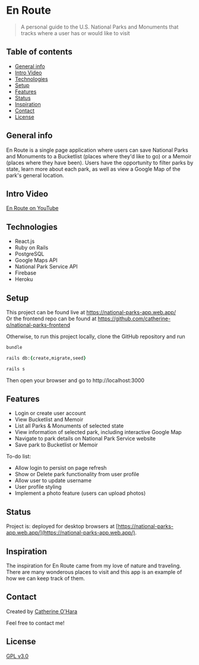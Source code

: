 # En Route
> A personal guide to the U.S. National Parks and Monuments that tracks where a user has or would like to visit

## Table of contents
* [General info](#general-info)
* [Intro Video](#intro-video)
* [Technologies](#technologies)
* [Setup](#setup)
* [Features](#features)
* [Status](#status)
* [Inspiration](#inspiration)
* [Contact](#contact)
* [License](#license)

## General info
En Route is a single page application where users can save National Parks and Monuments to a Bucketlist (places where they'd like to go) or a Memoir (places where they have been). Users have the opportunity to filter parks by state, learn more about each park, as well as view a Google Map of the park's general location.

## Intro Video
[En Route on YouTube](https://www.youtube.com/watch?v=WzjgFscnQqE)

## Technologies
* React.js
* Ruby on Rails
* PostgreSQL
* Google Maps API
* National Park Service API
* Firebase
* Heroku

## Setup
This project can be found live at https://national-parks-app.web.app/ <br>
Or the frontend repo can be found at https://github.com/catherine-o/national-parks-frontend

Otherwise, to run this project locally, clone the GitHub repository and run

```ruby
bundle

rails db:{create,migrate,seed}

rails s
```

Then open your browser and go to http://localhost:3000 


## Features
* Login or create user account
* View Bucketlist and Memoir
* List all Parks & Monuments of selected state
* View information of selected park, including interactive Google Map
* Navigate to park details on National Park Service website
* Save park to Bucketlist or Memoir


To-do list:
* Allow login to persist on page refresh
* Show or Delete park functionality from user profile
* Allow user to update username
* User profile styling
* Implement a photo feature (users can upload photos)


## Status
Project is: deployed for desktop browsers at [https://national-parks-app.web.app/](https://national-parks-app.web.app/).

## Inspiration
The inspiration for En Route came from my love of nature and traveling. There are many wonderous places to visit and this app is an example of how we can keep track of them.

## Contact
Created by [Catherine O'Hara](https://www.linkedin.com/in/catherine-o/)

Feel free to contact me!

## License
[GPL v3.0](https://github.com/catherine-o/national-parks-backend/blob/master/LICENSE)
